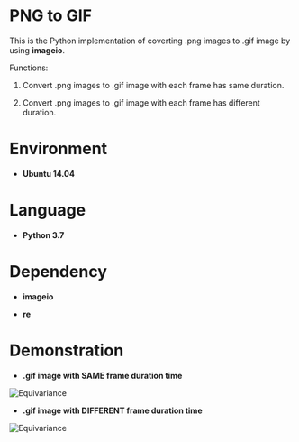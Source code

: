 # PNG to GIF

This is the Python implementation of coverting .png images to .gif image by using **imageio**.

Functions:

1. Convert .png images to .gif image with each frame has same duration.

2. Convert .png images to .gif image with each frame has different duration.

# Environment

* __Ubuntu 14.04__

# Language

* __Python 3.7__

# Dependency

* __imageio__

* __re__

# Demonstration

* __.gif image with SAME frame duration time__

![Equivariance](https://github.com/HeZhang1994/png-to-gif/blob/master/Img_Frames/imgGIF_SAME.gif)

* __.gif image with DIFFERENT frame duration time__

![Equivariance](https://github.com/HeZhang1994/png-to-gif/blob/master/Img_Frames/imgGIF_DIFF.gif)
